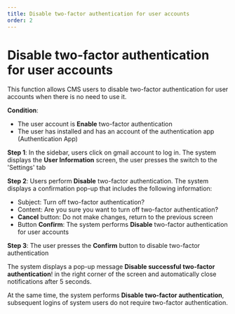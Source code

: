 ```yaml
---
title: Disable two-factor authentication for user accounts
order: 2
---
```


# Disable two-factor authentication for user accounts

This function allows CMS users to disable two-factor authentication for user accounts when there is no need to use it.

**Condition**:

- The user account is **Enable** two-factor authentication
- The user has installed and has an account of the authentication app (Authentication App)

**Step 1**: In the sidebar, users click on gmail account to log in. The system displays the **User Information** screen, the user presses the switch to the 'Settings' tab

**Step 2**: Users perform **Disable** two-factor authentication. The system displays a confirmation pop-up that includes the following information:

- Subject: Turn off two-factor authentication?
- Content: Are you sure you want to turn off two-factor authentication?
- **Cancel** button: Do not make changes, return to the previous screen
- Button **Confirm**: The system performs **Disable** two-factor authentication for user accounts

**Step 3**: The user presses the **Confirm** button to disable two-factor authentication

The system displays a pop-up message **Disable successful two-factor authentication**! in the right corner of the screen and automatically close notifications after 5 seconds.

At the same time, the system performs **Disable two-factor authentication**, subsequent logins of system users do not require two-factor authentication.
